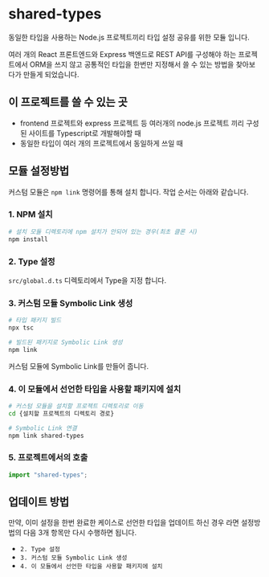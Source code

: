 # shared-types

동일한 타입을 사용하는 Node.js 프로젝트끼리 타입 설정 공유를 위한 모듈 입니다.

여러 개의 React 프론트엔드와 Express 백엔드로 REST API를 구성해야 하는 프로젝트에서 ORM을 쓰지 않고 공통적인 타입을 한번만 지정해서 쓸 수 있는 방법을 찾아보다가 만들게 되었습니다.

## 이 프로젝트를 쓸 수 있는 곳

- frontend 프로젝트와 express 프로젝트 등 여러개의 node.js 프로젝트 끼리 구성된 사이트를 Typescript로 개발해야할 때
- 동일한 타입이 여러 개의 프로젝트에서 동일하게 쓰일 때

## 모듈 설정방법

커스텀 모듈은 `npm link` 명령어를 통해 설치 합니다.
작업 순서는 아래와 같습니다.

### 1. NPM 설치

```bash
# 설치 모듈 디렉토리에 npm 설치가 안되어 있는 경우(최초 클론 시)
npm install
```

### 2. Type 설정

`src/global.d.ts` 디렉토리에서 Type을 지정 합니다.

### 3. 커스텀 모듈 Symbolic Link 생성

```bash
# 타입 패키지 빌드
npx tsc

# 빌드된 패키지로 Symbolic Link 생성
npm link
```

커스텀 모듈에 Symbolic Link를 만들어 줍니다.

### 4. 이 모듈에서 선언한 타입을 사용할 패키지에 설치

```bash
# 커스텀 모듈을 설치할 프로젝트 디렉토리로 이동
cd {설치할 프로젝트의 디렉토리 경로}
```

```bash
# Symbolic Link 연결
npm link shared-types
```

### 5. 프로젝트에서의 호출

```ts
import "shared-types";
```

## 업데이트 방법

만약, 이미 설정을 한번 완료한 케이스로 선언한 타입을 업데이트 하신 경우 라면 설정방법의 다음 3개 항목만 다시 수행하면 됩니다.

- `2. Type 설정`
- `3. 커스텀 모듈 Symbolic Link 생성`
- `4. 이 모듈에서 선언한 타입을 사용할 패키지에 설치`
